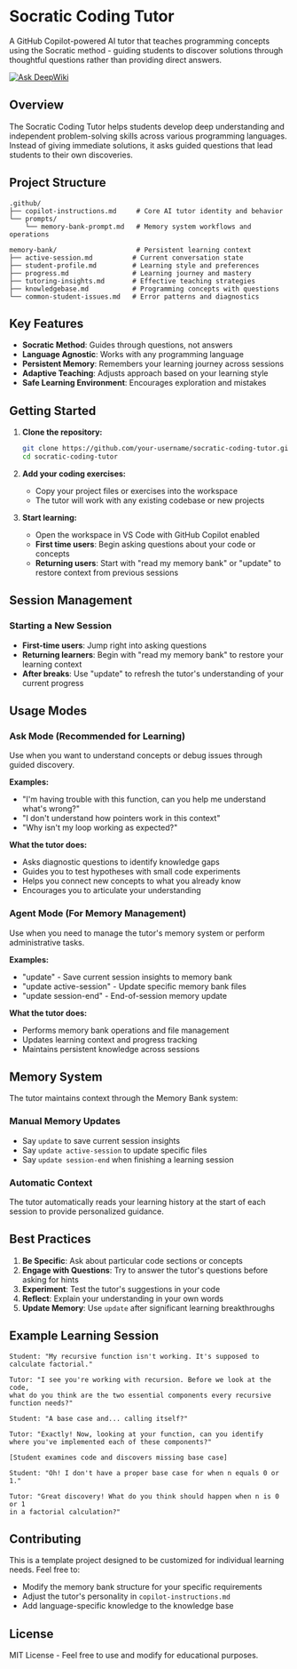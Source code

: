 # Socratic Coding Tutor

A GitHub Copilot-powered AI tutor that teaches programming concepts using the Socratic method - guiding students to discover solutions through thoughtful questions rather than providing direct answers.

[![Ask DeepWiki](https://deepwiki.com/badge.svg)](https://deepwiki.com/faramirezs/socratic-coding-tutor)

## Overview

The Socratic Coding Tutor helps students develop deep understanding and independent problem-solving skills across various programming languages. Instead of giving immediate solutions, it asks guided questions that lead students to their own discoveries.

## Project Structure

```
.github/
├── copilot-instructions.md     # Core AI tutor identity and behavior
└── prompts/
    └── memory-bank-prompt.md   # Memory system workflows and operations

memory-bank/                    # Persistent learning context
├── active-session.md          # Current conversation state
├── student-profile.md         # Learning style and preferences
├── progress.md                # Learning journey and mastery
├── tutoring-insights.md       # Effective teaching strategies
├── knowledgebase.md           # Programming concepts with questions
└── common-student-issues.md   # Error patterns and diagnostics
```

## Key Features

- **Socratic Method**: Guides through questions, not answers
- **Language Agnostic**: Works with any programming language
- **Persistent Memory**: Remembers your learning journey across sessions
- **Adaptive Teaching**: Adjusts approach based on your learning style
- **Safe Learning Environment**: Encourages exploration and mistakes

## Getting Started

1. **Clone the repository:**
   ```bash
   git clone https://github.com/your-username/socratic-coding-tutor.git
   cd socratic-coding-tutor
   ```

2. **Add your coding exercises:**
   - Copy your project files or exercises into the workspace
   - The tutor will work with any existing codebase or new projects

3. **Start learning:**
   - Open the workspace in VS Code with GitHub Copilot enabled
   - **First time users**: Begin asking questions about your code or concepts
   - **Returning users**: Start with "read my memory bank" or "update" to restore context from previous sessions

## Session Management

### Starting a New Session
- **First-time users**: Jump right into asking questions
- **Returning learners**: Begin with "read my memory bank" to restore your learning context
- **After breaks**: Use "update" to refresh the tutor's understanding of your current progress

## Usage Modes

### Ask Mode (Recommended for Learning)
Use when you want to understand concepts or debug issues through guided discovery.

**Examples:**
- "I'm having trouble with this function, can you help me understand what's wrong?"
- "I don't understand how pointers work in this context"
- "Why isn't my loop working as expected?"

**What the tutor does:**
- Asks diagnostic questions to identify knowledge gaps
- Guides you to test hypotheses with small code experiments
- Helps you connect new concepts to what you already know
- Encourages you to articulate your understanding

### Agent Mode (For Memory Management)
Use when you need to manage the tutor's memory system or perform administrative tasks.

**Examples:**
- "update" - Save current session insights to memory bank
- "update active-session" - Update specific memory bank files
- "update session-end" - End-of-session memory update

**What the tutor does:**
- Performs memory bank operations and file management
- Updates learning context and progress tracking
- Maintains persistent knowledge across sessions

## Memory System

The tutor maintains context through the Memory Bank system:

### Manual Memory Updates
- Say `update` to save current session insights
- Say `update active-session` to update specific files
- Say `update session-end` when finishing a learning session

### Automatic Context
The tutor automatically reads your learning history at the start of each session to provide personalized guidance.

## Best Practices

1. **Be Specific**: Ask about particular code sections or concepts
2. **Engage with Questions**: Try to answer the tutor's questions before asking for hints
3. **Experiment**: Test the tutor's suggestions in your code
4. **Reflect**: Explain your understanding in your own words
5. **Update Memory**: Use `update` after significant learning breakthroughs

## Example Learning Session

```
Student: "My recursive function isn't working. It's supposed to calculate factorial."

Tutor: "I see you're working with recursion. Before we look at the code,
what do you think are the two essential components every recursive
function needs?"

Student: "A base case and... calling itself?"

Tutor: "Exactly! Now, looking at your function, can you identify
where you've implemented each of these components?"

[Student examines code and discovers missing base case]

Student: "Oh! I don't have a proper base case for when n equals 0 or 1."

Tutor: "Great discovery! What do you think should happen when n is 0 or 1
in a factorial calculation?"
```

## Contributing

This is a template project designed to be customized for individual learning needs. Feel free to:
- Modify the memory bank structure for your specific requirements
- Adjust the tutor's personality in `copilot-instructions.md`
- Add language-specific knowledge to the knowledge base

## License

MIT License - Feel free to use and modify for educational purposes.
